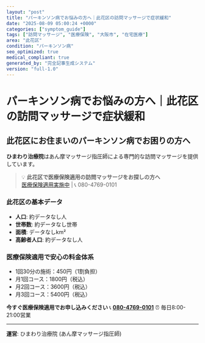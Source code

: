 ```yaml
---
layout: "post"
title: "パーキンソン病でお悩みの方へ｜此花区の訪問マッサージで症状緩和"
date: "2025-08-09 05:00:24 +0000"
categories: ["symptom_guide"]
tags: ["訪問マッサージ", "医療保険", "大阪市", "在宅医療"]
area: "此花区"
condition: "パーキンソン病"
seo_optimized: true
medical_compliant: true
generated_by: "完全記事生成システム"
version: "full-1.0"
---
```



# パーキンソン病でお悩みの方へ｜此花区の訪問マッサージで症状緩和

## 此花区にお住まいのパーキンソン病でお困りの方へ

**ひまわり治療院**はあん摩マッサージ指圧師による専門的な訪問マッサージを提供しています。

> 💡 **此花区で医療保険適用の訪問マッサージをお探しの方へ**  
> [医療保険適用実施中](https://peraichi.com/landing_pages/view/himawari-massage/) | 📞 080-4769-0101

### 此花区の基本データ
- **人口**: 約データなし人
- **世帯数**: 約データなし世帯
- **面積**: データなしkm²
- **高齢者人口**: 約データなし人

### 医療保険適用で安心の料金体系
- 1回30分の施術：450円（1割負担）
- 月1回コース：1800円（税込）
- 月2回コース：3600円（税込）
- 月3回コース：5400円（税込）

**今すぐ医療保険適用でお申し込みください**
📞 **[080-4769-0101](tel:080-4769-0101)**
⏰ 毎日8:00-21:00営業

---
**運営**: ひまわり治療院 (あん摩マッサージ指圧師)

